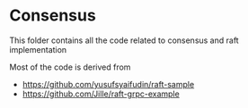 # Consensus
This folder contains all the code related to consensus and raft implementation

Most of the code is derived from 
* https://github.com/yusufsyaifudin/raft-sample
* https://github.com/Jille/raft-grpc-example